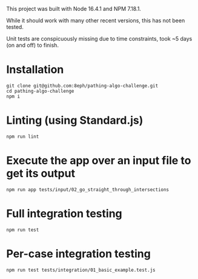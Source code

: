This project was built with Node 16.4.1 and NPM 7.18.1.

While it should work with many other recent versions, this has not been tested.

Unit tests are conspicuously missing due to time constraints, took ~5 days (on and off) to finish.

# Installation
```
git clone git@github.com:8eph/pathing-algo-challenge.git
cd pathing-algo-challenge
npm i
```

# Linting (using Standard.js)
```
npm run lint
```

# Execute the app over an input file to get its output
```
npm run app tests/input/02_go_straight_through_intersections
```

# Full integration testing
```
npm run test
```

# Per-case integration testing
```
npm run test tests/integration/01_basic_example.test.js
```